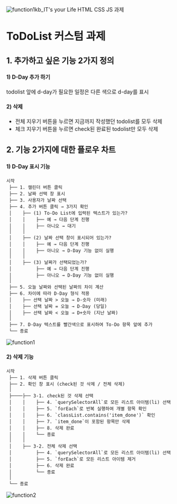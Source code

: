 ![function1](https://github.com/user-attachments/assets/221fd943-b606-47cd-9b67-b18a90fed31f)kb_IT's your Life HTML CSS JS 과제
# ToDoList 커스텀 과제

## 1. 추가하고 싶은 기능 2가지 정의
#### 1)  D-Day 추가 하기
todolist 앞에 d-day가 필요한 일정은 다른 색으로 d-day를 표시   
#### 2) 삭제
- 전체 지우기 버튼을 누르면 지금까지 작성했던 todolist를 모두 삭제
- 체크 지우기 버튼을 누르면 check된 완료된 todolist만 모두 삭제
## 2. 기능 2가지에 대한 플로우 차트
#### 1) D-Day 표시 기능
```plaintext
시작
 ├── 1. 캘린더 버튼 클릭
 ├── 2. 날짜 선택 창 표시
 ├── 3. 사용자가 날짜 선택
 ├── 4. 추가 버튼 클릭 → 3가지 확인
 │    ├── (1) To-Do List에 입력된 텍스트가 있는가?
 │    │    ├── 예 → 다음 단계 진행
 │    │    ├── 아니오 → 대기
 │    │
 │    ├── (2) 날짜 선택 창이 표시되어 있는가?
 │    │    ├── 예 → 다음 단계 진행
 │    │    ├── 아니오 → D-Day 기능 없이 실행
 │    │
 │    ├── (3) 날짜가 선택되었는가?
 │         ├── 예 → 다음 단계 진행
 │         ├── 아니오 → D-Day 기능 없이 실행
 │
 ├── 5. 오늘 날짜와 선택된 날짜의 차이 계산
 ├── 6. 차이에 따라 D-Day 형식 적용
 │    ├── 선택 날짜 > 오늘 → D-숫자 (미래)
 │    ├── 선택 날짜 = 오늘 → D-Day (당일)
 │    ├── 선택 날짜 < 오늘 → D+숫자 (지난 날짜)
 │
 ├── 7. D-Day 텍스트를 빨간색으로 표시하여 To-Do 항목 앞에 추가
 └── 종료
```
![function1](https://github.com/user-attachments/assets/66ab8171-9906-4826-aa99-ae745d5088ca)


#### 2) 삭제 기능
```plaintext
시작
 ├── 1. 삭제 버튼 클릭
 ├── 2. 확인 창 표시 (check된 것 삭제 / 전체 삭제)
 │
 ├────├── 3-1. check된 것 삭제 선택
 │    │    ├── 4. `querySelectorAll`로 모든 리스트 아이템(li) 선택
 │    │    ├── 5. `forEach`로 반복 실행하여 개별 항목 확인
 │    │    ├── 6. `classList.contains('item_done')` 확인
 │    │    ├── 7. `item_done`이 포함된 항목만 삭제
 │    │    ├── 8. 삭제 완료
 │    │    └── 종료
 │    │
 │    ├── 3-2. 전체 삭제 선택
 │         ├── 4. `querySelectorAll`로 모든 리스트 아이템(li) 선택
 │         ├── 5. `forEach`로 모든 리스트 아이템 제거
 │         ├── 6. 삭제 완료
 │         └── 종료
 │
 └── 종료
``` 
![function2](https://github.com/user-attachments/assets/e2e2b91e-9805-4089-97d6-a3b7114f1466)



